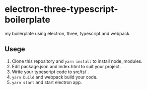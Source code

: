 # electron-three-typescript-boilerplate
my boilerplate using electron, three, typescript and webpack.

## Usege
1. Clone this repository and `yarn install` to install node_modules.
2. Edit package.json and index.html to suit your project.
3. Write your typescript code to src/ts/ .
4. `yarn build` and webpack build your code.
5. `yarn start` and start electron app.
